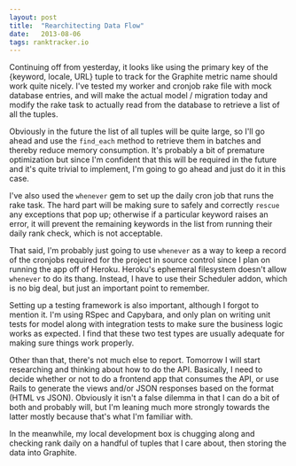 ```yaml
---
layout: post
title:  "Rearchitecting Data Flow"
date:   2013-08-06
tags: ranktracker.io
---
```


Continuing off from yesterday, it looks like using the primary key of the {keyword, locale, URL} tuple to track for the Graphite metric name should work quite nicely. I've tested my worker and cronjob rake file with mock database entries, and will make the actual model / migration today and modify the rake task to actually read from the database to retrieve a list of all the tuples. 

Obviously in the future the list of all tuples will be quite large, so I'll go ahead and use the `find_each` method to retrieve them in batches and thereby reduce memory consumption. It's probably a bit of premature optimization but since I'm confident that this will be required in the future and it's quite trivial to implement, I'm going to go ahead and just do it in this case.

I've also used the `whenever` gem to set up the daily cron job that runs the rake task. The hard part will be making sure to safely and correctly `rescue` any exceptions that pop up; otherwise if a particular keyword raises an error, it will prevent the remaining keywords in the list from running their daily rank check, which is not acceptable.

That said, I'm probably just going to use `whenever` as a way to keep a record of the cronjobs required for the project in source control since I plan on running the app off of Heroku. Heroku's ephemeral filesystem doesn't allow `whenever` to do its thang. Instead, I have to use their Scheduler addon, which is no big deal, but just an important point to remember.

Setting up a testing framework is also important, although I forgot to mention it. I'm using RSpec and Capybara, and only plan on writing unit tests for model along with integration tests to make sure the business logic works as expected. I find that these two test types are usually adequate for making sure things work properly.

Other than that, there's not much else to report. Tomorrow I will start researching and thinking about how to do the API. Basically, I need to decide whether or not to do a frontend app that consumes the API, or use Rails to generate the views and/or JSON responses based on the format (HTML vs JSON). Obviously it isn't a false dilemma in that I can do a bit of both and probably will, but I'm leaning much more strongly towards the latter mostly because that's what I'm familiar with.

In the meanwhile, my local development box is chugging along and checking rank daily on a handful of tuples that I care about, then storing the data into Graphite.

